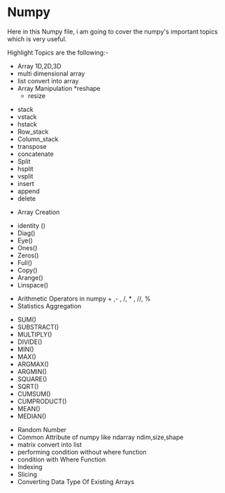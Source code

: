 # Numpy

Here in this Numpy file, i am going to cover the numpy's important topics which is very useful.

Highlight Topics are the following:-

- Array 1D,2D,3D
- multi dimensional array
- list convert into array
- Array Manipulation 
  *reshape
  * resize
 * stack
 * vstack
 * hstack
 * Row_stack 
 * Column_stack
 * transpose
 * concatenate
 * Split
 * hsplit 
 * vsplit
 * insert
 * append
 * delete
- Array Creation 
 * identity ()
 * Diag()
 * Eye()
 * Ones()
 * Zeros()
 * Full()
 * Copy()
 * Arange()
 * Linspace()

- Arithmetic Operators in numpy     +  ,-  ,  /,  *  ,  //,  %
- Statistics Aggregation 
 * SUM()
 * SUBSTRACT()
 * MULTIPLY()
 * DIVIDE()
 * MIN()
 * MAX()
 * ARGMAX()
 * ARGMIN()
 * SQUARE()
 * SQRT()
 * CUMSUM()
 * CUMPRODUCT()
 * MEAN()
 * MEDIAN()
- Random Number
- Common Attribute of numpy like ndarray  ndim,size,shape
- matrix convert into list
- performing condition without where function
- condition with Where Function
- Indexing
- Slicing
- Converting Data Type Of Existing Arrays



